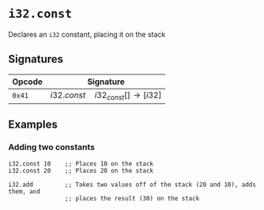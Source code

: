
# `i32.const`

Declares an `i32` constant, placing it on the stack



## Signatures

| Opcode | Signature |
|--------|-----------|
| `0x41` | $i32.const \quad i32_{const} [ ] \to [ i32 ]$ |



## Examples

### Adding two constants

```wasm
i32.const 10    ;; Places 10 on the stack
i32.const 20    ;; Places 20 on the stack

i32.add         ;; Takes two values off of the stack (20 and 10), adds them, and
                ;; places the result (30) on the stack
```

